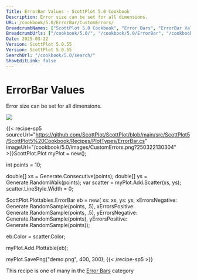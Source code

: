 ```yaml
---
Title: ErrorBar Values - ScottPlot 5.0 Cookbook
Description: Error size can be set for all dimensions.
URL: /cookbook/5.0/ErrorBar/CustomErrors/
BreadcrumbNames: ["ScottPlot 5.0 Cookbook", "Error Bars", "ErrorBar Values"]
BreadcrumbUrls: ["/cookbook/5.0/", "/cookbook/5.0/ErrorBar", "/cookbook/5.0/ErrorBar/CustomErrors"]
Date: 2025-03-22
Version: ScottPlot 5.0.55
Version: ScottPlot 5.0.55
SearchUrl: "/cookbook/5.0/search/"
ShowEditLink: false
---
```



<div class='d-flex align-items-center mt-5'>
<h1 class='me-2 text-dark my-0 border-0'>ErrorBar Values</h1>
</div>

Error size can be set for all dimensions.

[![](/cookbook/5.0/images/CustomErrors.png?250322130304)](/cookbook/5.0/images/CustomErrors.png?250322130304)

{{< recipe-sp5 sourceUrl="https://github.com/ScottPlot/ScottPlot/blob/main/src/ScottPlot5/ScottPlot5%20Cookbook/Recipes/PlotTypes/ErrorBar.cs" imageUrl="/cookbook/5.0/images/CustomErrors.png?250322130304" >}}ScottPlot.Plot myPlot = new();

int points = 10;

double[] xs = Generate.Consecutive(points);
double[] ys = Generate.RandomWalk(points);
var scatter = myPlot.Add.Scatter(xs, ys);
scatter.LineStyle.Width = 0;

ScottPlot.Plottables.ErrorBar eb = new(
    xs: xs,
    ys: ys,
    xErrorsNegative: Generate.RandomSample(points, .5),
    xErrorsPositive: Generate.RandomSample(points, .5),
    yErrorsNegative: Generate.RandomSample(points),
    yErrorsPositive: Generate.RandomSample(points));

eb.Color = scatter.Color;

myPlot.Add.Plottable(eb);

myPlot.SavePng("demo.png", 400, 300);
{{< /recipe-sp5 >}}

<div class='my-5 text-center'>This recipe is one of many in the <a href='/cookbook/5.0/ErrorBar'>Error Bars</a> category</div>


